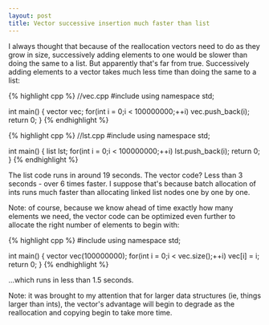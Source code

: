 ```yaml
---
layout: post
title: Vector successive insertion much faster than list
---
```

I always thought that because of the reallocation vectors need to do as they grow in size, successively adding elements to one would be slower than doing the same to a list. But apparently that's far from true. Successively adding elements to a vector takes much less time than doing the same to a list:

{% highlight cpp %}
//vec.cpp
#include <vector>
using namespace std;

int main()
{
  vector<int> vec;
  for(int i = 0;i < 100000000;++i)
    vec.push_back(i);
  return 0;
}
{% endhighlight %}

{% highlight cpp %}
//lst.cpp
#include <list>
using namespace std;

int main()
{
  list<int> lst;
  for(int i = 0;i < 100000000;++i)
    lst.push_back(i);
  return 0;
}
{% endhighlight %}

The list code runs in around 19 seconds. The vector code? Less than 3 seconds - over 6 times faster. I suppose that's because batch allocation of ints runs much faster than allocating linked list nodes one by one by one.

Note: of course, because we know ahead of time exactly how many elements we need, the vector code can be optimized even further to allocate the right number of elements to begin with:

{% highlight cpp %}
#include <vector>
using namespace std;

int main()
{
  vector<int> vec(100000000);
  for(int i = 0;i < vec.size();++i)
    vec[i] = i;
  return 0;
}
{% endhighlight %}

...which runs in less than 1.5 seconds.

Note: it was brought to my attention that for larger data structures (ie, things larger than ints), the vector's advantage will begin to degrade as the reallocation and copying begin to take more time.
